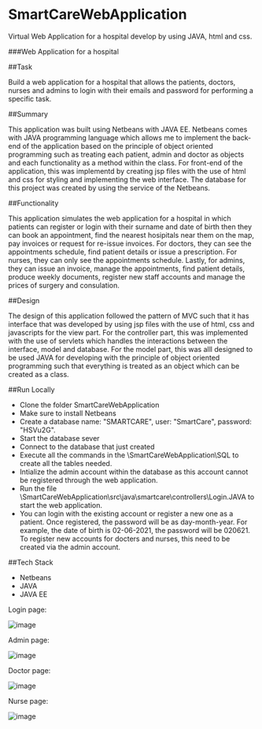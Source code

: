 # SmartCareWebApplication
Virtual Web Application for a hospital develop by using JAVA, html and css.

###Web Application for a hospital

##Task

Build a web application for a hospital that allows the patients, doctors, nurses and admins to login with their emails and password for performing a specific task.

##Summary

This application was built using Netbeans with JAVA EE. Netbeans comes with JAVA programming language which allows me to implement the back-end of the application based on the principle of object oriented programming such as treating each patient, admin and doctor as objects and each functionality as a method within the class. For front-end of the application, this was implementd by creating jsp files with the use of html and css for styling and implementing the web interface. The database for this project was created by using the service of the Netbeans.

##Functionality

This application simulates the web application for a hospital in which patients can register or login with their surname and date of birth then they can book an appointment, find the nearest hosipitals near them on the map, pay invoices or request for re-issue invoices. For doctors, they can see the appointments schedule, find patient details or issue a prescription. For nurses, they can only see the appointments schedule. Lastly, for admins, they can issue an invoice, manage the appointments, find patient details, produce weekly documents, register new staff accounts and manage the prices of surgery and consulation.    

##Design

The design of this application followed the pattern of MVC such that it has interface that was developed by using jsp files with the use of html, css and javascripts for the view part. For the controller part, this was implemented with the use of servlets which handles the interactions between the interface, model and database. For the model part, this was alll designed to be used JAVA for developing with the principle of object oriented programming such that everything is treated as an object which can be created as a class.

##Run Locally

- Clone the folder SmartCareWebApplication
- Make sure to install Netbeans
- Create a database name: "SMARTCARE", user: "SmartCare", password: "HSVu2G".
- Start the database sever
- Connect to the database that just created
- Execute all the commands in the \SmartCareWebApplication\SQL to create all the tables needed.
- Intialize the admin account within the database as this account cannot be registered through the web application.    
- Run the file \SmartCareWebApplication\src\java\smartcare\controllers\Login.JAVA  to start the web application.
- You can login with the existing account or register a new one as a patient. Once registered, the password will be as day-month-year. For example, the date of birth is 02-06-2021, the password will be 020621. To register new accounts for docters and nurses, this need to be created via the admin account.   

##Tech Stack

- Netbeans
- JAVA
- JAVA EE


Login page:

![image](https://user-images.githubusercontent.com/60352487/120791964-0d432000-c55f-11eb-9caf-3f3f703f11ba.png)

Admin page:

![image](https://user-images.githubusercontent.com/60352487/120792110-3cf22800-c55f-11eb-8d8f-53d08880eb0b.png)

Doctor page:

![image](https://user-images.githubusercontent.com/60352487/120792205-55fad900-c55f-11eb-9d68-208a7136347f.png)

Nurse page:

![image](https://user-images.githubusercontent.com/60352487/120792698-1e406100-c560-11eb-9271-fe4f2cb59b5a.png)




